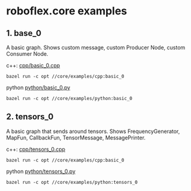 # roboflex.core examples


## 1. **base_0** 

A basic graph. Shows custom message, custom Producer Node, custom Consumer Node.

c++: [cpp/basic_0.cpp](cpp/basic_0.cpp)
                
    bazel run -c opt //core/examples/cpp:basic_0

python [python/basic_0.py](python/basic_0.py)

    bazel run -c opt //core/examples/python:basic_0


## 2. **tensors_0**

A basic graph that sends around tensors. Shows FrequencyGenerator, MapFun, CallbackFun, TensorMessage, MessagePrinter.

c++: [cpp/tensors_0.cpp](cpp/tensors_0.cpp)
                
    bazel run -c opt //core/examples/cpp:basic_0

python [python/tensors_0.py](python/tensors_0.py)

    bazel run -c opt //core/examples/python:tensors_0

